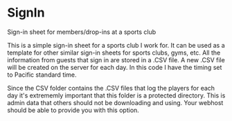 # SignIn
Sign-in sheet for members/drop-ins at a sports club

This is a simple sign-in sheet for a sports club I work for. It can be used as a template for other similar sign-in sheets for sports clubs, gyms, etc. All the information from guests that sign in are stored in a .CSV file. A new .CSV file will be created on the server for each day. In this code I have the timing set to Pacific standard time.

Since the CSV folder contains the .CSV files that log the players for each day it's extrememly important that this folder is a protected directory. This is admin data that others should not be downloading and using. Your webhost should be able to provide you with this option.
